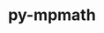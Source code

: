 ---
title: "py-mpmath"
layout: cache
categories: [package, develop-2024-11-17]
meta: {"versions": ["1.3.0"], "compilers": ["apple-clang@=15.0.0", "gcc@=11.4.0", "gcc@=13.2.0"], "oss": ["ubuntu22.04", "ubuntu24.04", "ventura"], "platforms": ["darwin", "linux"], "targets": ["aarch64", "neoverse_v1", "x86_64_v3"], "stacks": ["e4s", "e4s-neoverse_v1", "ml-darwin-aarch64-mps", "ml-linux-aarch64-cpu", "ml-linux-aarch64-cuda", "ml-linux-x86_64-cpu", "ml-linux-x86_64-cuda", "root"], "num_specs": 5, "num_specs_by_stack": {"root": 5, "ml-darwin-aarch64-mps": 1, "e4s-neoverse_v1": 1, "e4s": 1, "ml-linux-aarch64-cuda": 1, "ml-linux-aarch64-cpu": 1, "ml-linux-x86_64-cpu": 1, "ml-linux-x86_64-cuda": 1}}
spec_details: [{"hash": "jmi6wbltfs7tijh2m7r7oqocj66kg3b2", "compiler": "apple-clang@=15.0.0", "versions": ["1.3.0"], "os": "ventura", "platform": "darwin", "target": "aarch64", "variants": ["build_system=python_pip"], "stacks": ["root", "ml-darwin-aarch64-mps"], "size": "-", "tarball": "https://binaries.spack.io/develop-2024-11-17/build_cache/darwin-ventura-aarch64/apple-clang-15.0.0/py-mpmath-1.3.0/darwin-ventura-aarch64-apple-clang-15.0.0-py-mpmath-1.3.0-jmi6wbltfs7tijh2m7r7oqocj66kg3b2.spack"}, {"hash": "7hxdufvjavo6g5zlckn2zpeaop3jksxs", "compiler": "gcc@=11.4.0", "versions": ["1.3.0"], "os": "ubuntu22.04", "platform": "linux", "target": "neoverse_v1", "variants": ["build_system=python_pip"], "stacks": ["e4s-neoverse_v1", "root"], "size": "-", "tarball": "https://binaries.spack.io/develop-2024-11-17/build_cache/linux-ubuntu22.04-neoverse_v1/gcc-11.4.0/py-mpmath-1.3.0/linux-ubuntu22.04-neoverse_v1-gcc-11.4.0-py-mpmath-1.3.0-7hxdufvjavo6g5zlckn2zpeaop3jksxs.spack"}, {"hash": "5w5dun3h52dsx5atle5knytljwnr7oou", "compiler": "gcc@=11.4.0", "versions": ["1.3.0"], "os": "ubuntu22.04", "platform": "linux", "target": "x86_64_v3", "variants": ["build_system=python_pip"], "stacks": ["e4s", "root"], "size": "-", "tarball": "https://binaries.spack.io/develop-2024-11-17/build_cache/linux-ubuntu22.04-x86_64_v3/gcc-11.4.0/py-mpmath-1.3.0/linux-ubuntu22.04-x86_64_v3-gcc-11.4.0-py-mpmath-1.3.0-5w5dun3h52dsx5atle5knytljwnr7oou.spack"}, {"hash": "2yqifh2q3eag4kfv64u5rqakerk2blwn", "compiler": "gcc@=13.2.0", "versions": ["1.3.0"], "os": "ubuntu24.04", "platform": "linux", "target": "aarch64", "variants": ["build_system=python_pip"], "stacks": ["ml-linux-aarch64-cuda", "root", "ml-linux-aarch64-cpu"], "size": "-", "tarball": "https://binaries.spack.io/develop-2024-11-17/build_cache/linux-ubuntu24.04-aarch64/gcc-13.2.0/py-mpmath-1.3.0/linux-ubuntu24.04-aarch64-gcc-13.2.0-py-mpmath-1.3.0-2yqifh2q3eag4kfv64u5rqakerk2blwn.spack"}, {"hash": "mnvmzzoq22zwimhuopko3slonvxxu3dr", "compiler": "gcc@=13.2.0", "versions": ["1.3.0"], "os": "ubuntu24.04", "platform": "linux", "target": "x86_64_v3", "variants": ["build_system=python_pip"], "stacks": ["ml-linux-x86_64-cpu", "root", "ml-linux-x86_64-cuda"], "size": "-", "tarball": "https://binaries.spack.io/develop-2024-11-17/build_cache/linux-ubuntu24.04-x86_64_v3/gcc-13.2.0/py-mpmath-1.3.0/linux-ubuntu24.04-x86_64_v3-gcc-13.2.0-py-mpmath-1.3.0-mnvmzzoq22zwimhuopko3slonvxxu3dr.spack"}]
---